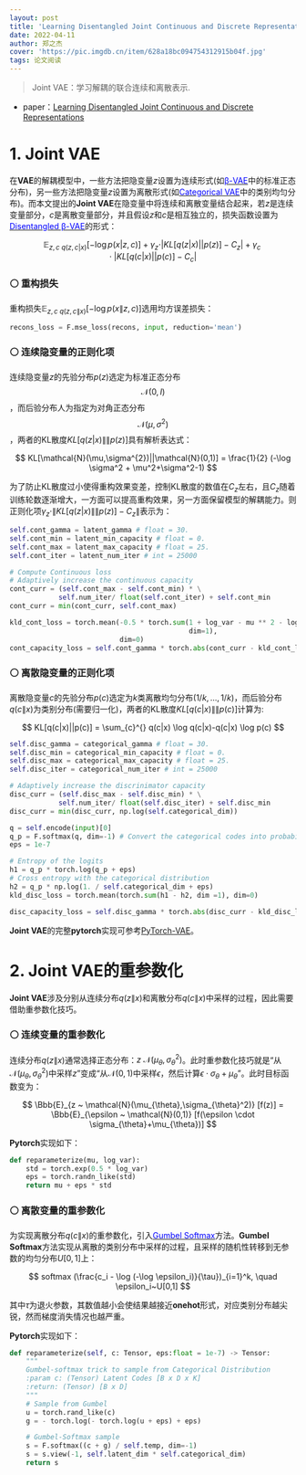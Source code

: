 ```yaml
---
layout: post
title: 'Learning Disentangled Joint Continuous and Discrete Representations'
date: 2022-04-11
author: 郑之杰
cover: 'https://pic.imgdb.cn/item/628a18bc094754312915b04f.jpg'
tags: 论文阅读
---
```


> Joint VAE：学习解耦的联合连续和离散表示.

- paper：[Learning Disentangled Joint Continuous and Discrete Representations](https://arxiv.org/abs/1804.00104)

# 1. Joint VAE

在**VAE**的解耦模型中，一些方法把隐变量$z$设置为连续形式(如[<font color=Blue>β-VAE</font>](https://0809zheng.github.io/2020/12/02/bvae.html)中的标准正态分布)，另一些方法把隐变量$z$设置为离散形式(如[<font color=Blue>Categorical VAE</font>](https://0809zheng.github.io/2022/04/10/catevae.html)中的类别均匀分布)。而本文提出的**Joint VAE**在隐变量中将连续和离散变量结合起来，若$z$是连续变量部分，$c$是离散变量部分，并且假设$z$和$c$是相互独立的，损失函数设置为[<font color=Blue>Disentangled β-VAE</font>](https://0809zheng.github.io/2020/12/03/bvae2.html)的形式：

$$ \mathbb{E}_{z,c \text{~} q(z,c|x)} [-\log p(x|z,c)]+\gamma_z \cdot |KL[q(z|x)||p(z)]-C_z|+\gamma_c \cdot |KL[q(c|x)||p(c)]-C_c| $$ 

### ⚪ 重构损失

重构损失$\mathbb{E}_{z,c \text{~} q(z,c\|x)} [-\log p(x\|z,c)]$选用均方误差损失：

```python
recons_loss = F.mse_loss(recons, input, reduction='mean')
```

### ⚪ 连续隐变量的正则化项

连续隐变量$z$的先验分布$p(z)$选定为标准正态分布$$\mathcal{N}(0,I)$$，而后验分布人为指定为对角正态分布$$\mathcal{N}(\mu,\sigma^2)$$，两者的KL散度$KL[q(z|x)\|\|p(z)]$具有解析表达式：

$$ KL[\mathcal{N}(\mu,\sigma^{2})||\mathcal{N}(0,1)]   = \frac{1}{2}  (-\log \sigma^2 + \mu^2+\sigma^2-1) $$

为了防止KL散度过小使得重构效果变差，控制KL散度的数值在$C_z$左右，且$C_z$随着训练轮数逐渐增大，一方面可以提高重构效果，另一方面保留模型的解耦能力。则正则化项$\gamma_z \cdot \|KL[q(z|x)\|\|p(z)]-C_z\|$表示为：

```python
self.cont_gamma = latent_gamma # float = 30.
self.cont_min = latent_min_capacity # float = 0.
self.cont_max = latent_max_capacity # float = 25.
self.cont_iter = latent_num_iter # int = 25000

# Compute Continuous loss
# Adaptively increase the continuous capacity
cont_curr = (self.cont_max - self.cont_min) * \
            self.num_iter/ float(self.cont_iter) + self.cont_min
cont_curr = min(cont_curr, self.cont_max)

kld_cont_loss = torch.mean(-0.5 * torch.sum(1 + log_var - mu ** 2 - log_var.exp(),
                                            dim=1),
                           dim=0)
cont_capacity_loss = self.cont_gamma * torch.abs(cont_curr - kld_cont_loss)
```

### ⚪ 离散隐变量的正则化项

离散隐变量$c$的先验分布$p(c)$选定为$k$类离散均匀分布$(1/k,...,1/k)$，而后验分布$q(c\|x)$为类别分布(需要归一化)，两者的KL散度$KL[q(c|x)\|\|p(c)]$计算为:

$$ KL[q(c|x)||p(c)] = \sum_{c}^{} q(c|x) \log q(c|x)-q(c|x) \log p(c) $$

```python
self.disc_gamma = categorical_gamma # float = 30.
self.disc_min = categorical_min_capacity # float = 0.
self.disc_max = categorical_max_capacity # float = 25.
self.disc_iter = categorical_num_iter # int = 25000

# Adaptively increase the discrinimator capacity
disc_curr = (self.disc_max - self.disc_min) * \
            self.num_iter/ float(self.disc_iter) + self.disc_min
disc_curr = min(disc_curr, np.log(self.categorical_dim))

q = self.encode(input)[0]
q_p = F.softmax(q, dim=-1) # Convert the categorical codes into probabilities
eps = 1e-7

# Entropy of the logits
h1 = q_p * torch.log(q_p + eps)
# Cross entropy with the categorical distribution
h2 = q_p * np.log(1. / self.categorical_dim + eps)
kld_disc_loss = torch.mean(torch.sum(h1 - h2, dim =1), dim=0)

disc_capacity_loss = self.disc_gamma * torch.abs(disc_curr - kld_disc_loss)
```

**Joint VAE**的完整**pytorch**实现可参考[PyTorch-VAE](https://github.com/AntixK/PyTorch-VAE/blob/master/models/joint_vae.py)。


# 2. Joint VAE的重参数化

**Joint VAE**涉及分别从连续分布$q(z\|x)$和离散分布$q(c\|x)$中采样的过程，因此需要借助重参数化技巧。

### ⚪ 连续变量的重参数化

连续分布$q(z\|x)$通常选择正态分布：$z~\mathcal{N}(\mu_{\theta},\sigma_{\theta}^2)$。此时重参数化技巧就是“从$\mathcal{N}(\mu_{\theta},\sigma_{\theta}^2)$中采样$z$”变成“从$\mathcal{N}(0,1)$中采样$\epsilon$，然后计算$\epsilon \cdot \sigma_{\theta}+\mu_{\theta}$”。此时目标函数变为：

$$ \Bbb{E}_{z ~ \mathcal{N}(\mu_{\theta},\sigma_{\theta}^2)} [f(z)] =  \Bbb{E}_{\epsilon ~ \mathcal{N}(0,1)} [f(\epsilon \cdot \sigma_{\theta}+\mu_{\theta})] $$

**Pytorch**实现如下：

```python
def reparameterize(mu, log_var):
    std = torch.exp(0.5 * log_var)
    eps = torch.randn_like(std)
    return mu + eps * std
```

### ⚪ 离散变量的重参数化

为实现离散分布$q(c\|x)$的重参数化，引入[<font color=Blue>Gumbel Softmax</font>](https://0809zheng.github.io/2022/04/10/catevae.html)方法。**Gumbel Softmax**方法实现从离散的类别分布中采样的过程，且采样的随机性转移到无参数的均匀分布$U[0,1]$上：

$$ softmax (\frac{c_i - \log (-\log \epsilon_i)}{\tau})_{i=1}^k, \quad \epsilon_i~U[0,1] $$

其中$\tau$为退火参数，其数值越小会使结果越接近**onehot**形式，对应类别分布越尖锐，然而梯度消失情况也越严重。

**Pytorch**实现如下：

```python
def reparameterize(self, c: Tensor, eps:float = 1e-7) -> Tensor:
    """
    Gumbel-softmax trick to sample from Categorical Distribution
    :param c: (Tensor) Latent Codes [B x D x K]
    :return: (Tensor) [B x D]
    """
    # Sample from Gumbel
    u = torch.rand_like(c)
    g = - torch.log(- torch.log(u + eps) + eps)

    # Gumbel-Softmax sample
    s = F.softmax((c + g) / self.temp, dim=-1)
    s = s.view(-1, self.latent_dim * self.categorical_dim)
    return s
```



